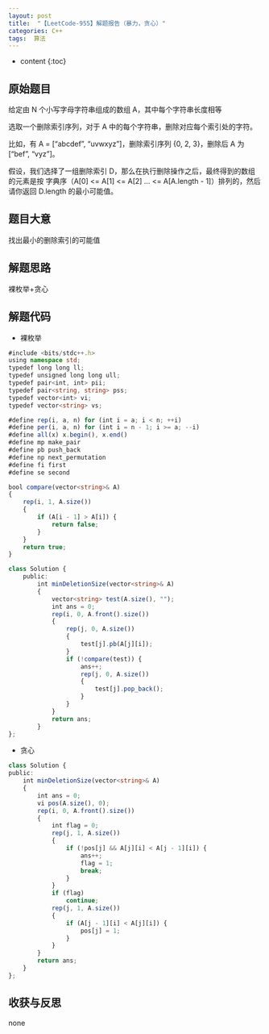 ```yaml
---
layout: post
title:  "【LeetCode-955】解题报告（暴力，贪心）"
categories: C++
tags:  算法
---
```



* content
{:toc}

## 原始题目

给定由 N 个小写字母字符串组成的数组 A，其中每个字符串长度相等

选取一个删除索引序列，对于 A 中的每个字符串，删除对应每个索引处的字符。

比如，有 A = [“abcdef”, “uvwxyz”]，删除索引序列 {0, 2, 3}，删除后 A 为[“bef”, “vyz”]。

假设，我们选择了一组删除索引 D，那么在执行删除操作之后，最终得到的数组的元素是按 字典序（A[0] <= A[1] <= A[2] … <= A[A.length - 1]）排列的，然后请你返回 D.length 的最小可能值。

## 题目大意

找出最小的删除索引的可能值

## 解题思路

裸枚举+贪心

## 解题代码

* 裸枚举
```typescript
#include <bits/stdc++.h>
using namespace std;
typedef long long ll;
typedef unsigned long long ull;
typedef pair<int, int> pii;
typedef pair<string, string> pss;
typedef vector<int> vi;
typedef vector<string> vs;

#define rep(i, a, n) for (int i = a; i < n; ++i)
#define per(i, a, n) for (int i = n - 1; i >= a; --i)
#define all(x) x.begin(), x.end()
#define mp make_pair
#define pb push_back
#define np next_permutation
#define fi first
#define se second

bool compare(vector<string>& A)
{
    rep(i, 1, A.size())
    {
        if (A[i - 1] > A[i]) {
            return false;
        }
    }
    return true;
}

class Solution {
    public:
        int minDeletionSize(vector<string>& A)
        {
            vector<string> test(A.size(), "");
            int ans = 0;
            rep(i, 0, A.front().size())
            {
                rep(j, 0, A.size())
                {
                    test[j].pb(A[j][i]);
                }
                if (!compare(test)) {
                    ans++;
                    rep(j, 0, A.size())
                    {
                        test[j].pop_back();
                    }
                }
            }
            return ans;
        }
};
```
* 贪心
```typescript
class Solution {
public:
    int minDeletionSize(vector<string>& A)
    {
        int ans = 0;
        vi pos(A.size(), 0);
        rep(i, 0, A.front().size())
        {
            int flag = 0;
            rep(j, 1, A.size())
            {
                if (!pos[j] && A[j][i] < A[j - 1][i]) {
                    ans++;
                    flag = 1;
                    break;
                }
            }
            if (flag)
                continue;
            rep(j, 1, A.size())
            {
                if (A[j - 1][i] < A[j][i]) {
                    pos[j] = 1;
                }
            }
        }
        return ans;
    }
};
```

## 收获与反思

none